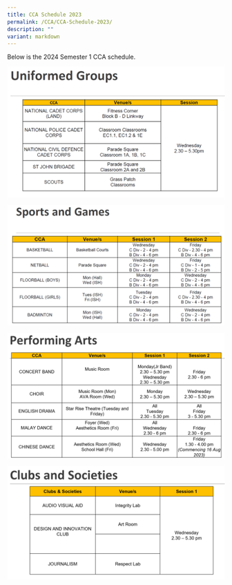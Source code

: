 ```yaml
---
title: CCA Schedule 2023
permalink: /CCA/CCA-Schedule-2023/
description: ""
variant: markdown
---
```

Below is the 2024 Semester 1 CCA schedule.

![](/images/01%20UG.png)

![](/images/02%20Sports.png)

![](/images/03%20Performing%20Arts.png)

![](/images/04%20Clubs.png)